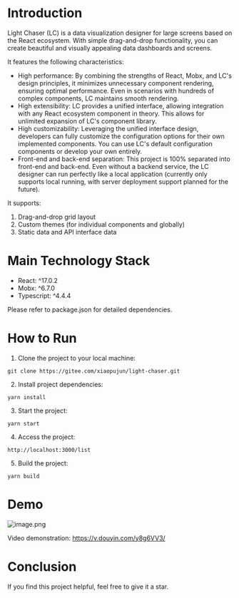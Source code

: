 # Introduction

Light Chaser (LC) is a data visualization designer for large screens based on the React ecosystem. With simple drag-and-drop functionality, you can create beautiful and visually appealing data dashboards and screens.

It features the following characteristics:

- High performance: By combining the strengths of React, Mobx, and LC's design principles, it minimizes unnecessary component rendering, ensuring optimal performance. Even in scenarios with hundreds of complex components, LC maintains smooth rendering.
- High extensibility: LC provides a unified interface, allowing integration with any React ecosystem component in theory. This allows for unlimited expansion of LC's component library.
- High customizability: Leveraging the unified interface design, developers can fully customize the configuration options for their own implemented components. You can use LC's default configuration components or develop your own entirely.
- Front-end and back-end separation: This project is 100% separated into front-end and back-end. Even without a backend service, the LC designer can run perfectly like a local application (currently only supports local running, with server deployment support planned for the future).

It supports:

1. Drag-and-drop grid layout
2. Custom themes (for individual components and globally)
3. Static data and API interface data

# Main Technology Stack

- React: ^17.0.2
- Mobx: ^6.7.0
- Typescript: ^4.4.4

Please refer to package.json for detailed dependencies.

# How to Run

1. Clone the project to your local machine:

```shell
git clone https://gitee.com/xiaopujun/light-chaser.git
```

2. Install project dependencies:

```shell
yarn install
```

3. Start the project:

```shell
yarn start
```

4. Access the project:

```shell
http://localhost:3000/list
```

5. Build the project:

```shell
yarn build
```

# Demo

![image.png](https://s2.loli.net/2023/06/24/EYPFl8QaxZb2GsC.png)

Video demonstration: https://v.douyin.com/y8g6VV3/

# Conclusion

If you find this project helpful, feel free to give it a star.